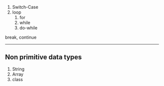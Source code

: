 1. Switch-Case
2. loop 
    1. for
    2. while
    3. do-while


break, continue

--------------------

## Non primitive data types 
1. String
2. Array
3. class
